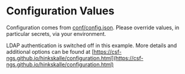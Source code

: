 # Configuration Values

Configuration comes from [conf/config.json](conf/config.json). Please override
values, in particular secrets, via your environment.

LDAP authentication is switched off in this example. More details and
additional options can be found at
[https://csf-ngs.github.io/hinkskalle/configuration.html](https://csf-ngs.github.io/hinkskalle/configuration.html)

